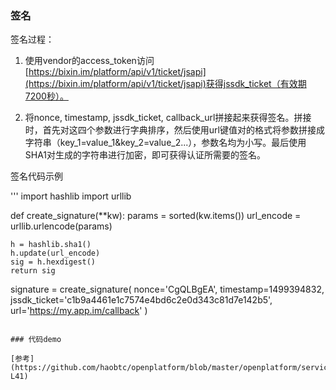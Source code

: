 ### 签名

签名过程：

1. 使用vendor的access_token访问[https://bixin.im/platform/api/v1/ticket/jsapi](https://bixin.im/platform/api/v1/ticket/jsapi)获得jssdk_ticket（有效期7200秒）。

2. 将nonce, timestamp, jssdk_ticket, callback_url拼接起来获得签名。拼接时，首先对这四个参数进行字典排序，然后使用url键值对的格式将参数拼接成字符串（key_1=value_1&key_2=value_2...），参数名均为小写。最后使用SHA1对生成的字符串进行加密，即可获得认证所需要的签名。

签名代码示例

'''
import hashlib
import urllib

def create_signature(**kw):
    params = sorted(kw.items())
    url_encode = urllib.urlencode(params)

    h = hashlib.sha1()
    h.update(url_encode)
    sig = h.hexdigest()
    return sig

signature = create_signature(
    nonce='CgQLBgEA',
    timestamp=1499394832,
    jssdk_ticket='c1b9a4461e1c7574e4bd6c2e0d343c81d7e142b5',
    url='https://my.app.im/callback'
)

 ```

### 代码demo

[参考](https://github.com/haobtc/openplatform/blob/master/openplatform/servicer/views.py#L34-L41)
